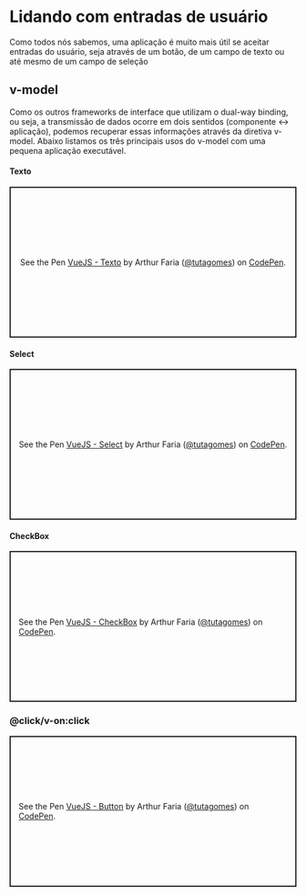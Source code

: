# Lidando com entradas de usuário

Como todos nós sabemos, uma aplicação é muito mais útil se aceitar entradas do usuário, seja através de um botão, de um campo de texto ou até mesmo de um campo de seleção



## v-model

Como os outros frameworks de interface que utilizam o dual-way binding, ou seja, a transmissão de dados ocorre em dois sentidos (componente <-> aplicação), podemos recuperar essas informações através da diretiva v-model. Abaixo listamos os três principais usos do v-model com uma pequena aplicação executável.

#### Texto

<html>

<p class="codepen" data-height="265" data-theme-id="light" data-default-tab="html,result" data-user="tutagomes" data-slug-hash="wvzYjpw" style="height: 265px; box-sizing: border-box; display: flex; align-items: center; justify-content: center; border: 2px solid; margin: 1em 0; padding: 1em;" data-pen-title="VueJS - Texto">
  <span>See the Pen <a href="https://codepen.io/tutagomes/pen/wvzYjpw">
  VueJS - Texto</a> by Arthur Faria (<a href="https://codepen.io/tutagomes">@tutagomes</a>)
  on <a href="https://codepen.io">CodePen</a>.</span>
</p>
<script async src="https://cpwebassets.codepen.io/assets/embed/ei.js"></script>

</html>

#### Select

<html>

<p class="codepen" data-height="265" data-theme-id="light" data-default-tab="html,result" data-user="tutagomes" data-slug-hash="yLaRjvV" style="height: 265px; box-sizing: border-box; display: flex; align-items: center; justify-content: center; border: 2px solid; margin: 1em 0; padding: 1em;" data-pen-title="VueJS - Select">
  <span>See the Pen <a href="https://codepen.io/tutagomes/pen/yLaRjvV">
  VueJS - Select</a> by Arthur Faria (<a href="https://codepen.io/tutagomes">@tutagomes</a>)
  on <a href="https://codepen.io">CodePen</a>.</span>
</p>
<script async src="https://cpwebassets.codepen.io/assets/embed/ei.js"></script>

</html>

#### CheckBox

<html>

<p class="codepen" data-height="265" data-theme-id="light" data-default-tab="html,result" data-user="tutagomes" data-slug-hash="JjRmvBv" style="height: 265px; box-sizing: border-box; display: flex; align-items: center; justify-content: center; border: 2px solid; margin: 1em 0; padding: 1em;" data-pen-title="VueJS - CheckBox">
  <span>See the Pen <a href="https://codepen.io/tutagomes/pen/JjRmvBv">
  VueJS - CheckBox</a> by Arthur Faria (<a href="https://codepen.io/tutagomes">@tutagomes</a>)
  on <a href="https://codepen.io">CodePen</a>.</span>
</p>
<script async src="https://cpwebassets.codepen.io/assets/embed/ei.js"></script>

</html>

### @click/v-on:click

<html>

<p class="codepen" data-height="265" data-theme-id="light" data-default-tab="html,result" data-user="tutagomes" data-slug-hash="GRjYdXb" style="height: 265px; box-sizing: border-box; display: flex; align-items: center; justify-content: center; border: 2px solid; margin: 1em 0; padding: 1em;" data-pen-title="VueJS - Button">
  <span>See the Pen <a href="https://codepen.io/tutagomes/pen/GRjYdXb">
  VueJS - Button</a> by Arthur Faria (<a href="https://codepen.io/tutagomes">@tutagomes</a>)
  on <a href="https://codepen.io">CodePen</a>.</span>
</p>
<script async src="https://cpwebassets.codepen.io/assets/embed/ei.js"></script>

</html>